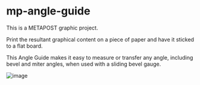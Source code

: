 # mp-angle-guide

This is a METAPOST graphic project.

Print the resultant graphical content on a piece of paper and have it sticked
to a flat board.

This Angle Guide makes it easy to measure or transfer any angle, including
bevel and miter angles, when used with a sliding bevel gauge.

![image](/graphics/mp-angle-guide.png=660x "Angle Guide")

